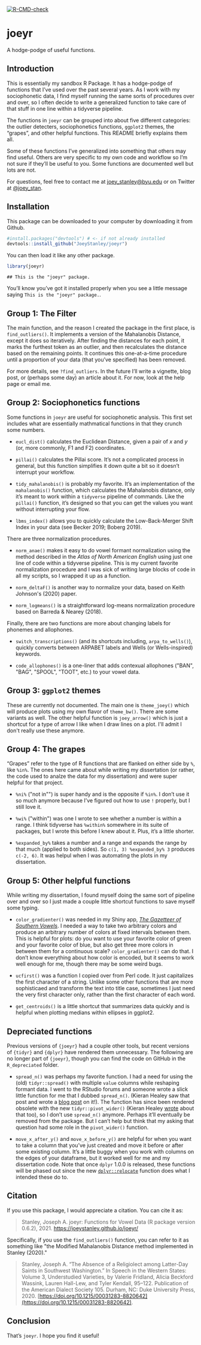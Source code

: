 <!-- badges: start -->
[![R-CMD-check](https://github.com/JoeyStanley/joeyr/actions/workflows/R-CMD-check.yaml/badge.svg)](https://github.com/JoeyStanley/joeyr/actions/workflows/R-CMD-check.yaml)
<!-- badges: end -->

# joeyr

A hodge-podge of useful functions.

## Introduction

This is essentially my sandbox R Package. It has a hodge-podge of
functions that I’ve used over the past several years. As I work with 
my sociophonetic data, I find myself running the same sorts of procedures
over and over, so I often decide to write a generalized function to take 
care of that stuff in one line within a tidyverse pipeline. 

The functions in `joeyr` can be grouped into about five different
categories: the outlier detecters, sociophonetics functions, `ggplot2` themes, 
the “grapes”, and other helpful functions. This README briefly explains them all.

Some of these functions I’ve generalized into something that others may
find useful. Others are very specific to my own code and workflow so I’m
not sure if they’ll be useful to you. Some functions are documented well
but lots are not. 

For questions, feel free to contact me at <joey_stanley@byu.edu> or on
Twitter at [@joey\_stan](https://twitter.com/joey_stan).

## Installation

This package can be downloaded to your computer by downloading it from
Github.

``` r
#install.packages("devtools") # <- if not already installed
devtools::install_github("JoeyStanley/joeyr")
```

You can then load it like any other package.

``` r
library(joeyr)
```

    ## This is the "joeyr" package.

You’ll know you’ve got it installed properly when you see a little
message saying `This is the "joeyr" package.`.

## Group 1: The Filter

The main function, and the reason I created the package in the first
place, is `find_outliers()`. It implements a version of the Mahalanobis
Distance, except it does so iteratively. After finding the distances for
each point, it marks the furthest token as an outlier, and then
recalculates the distance based on the remaining points. It continues
this one-at-a-time procedure until a proportion of your data (that
you’ve specified) has been removed.

For more details, see `?find_outliers`. In the future I’ll write a
vignette, blog post, or (perhaps some day) an article about it. For now,
look at the help page or email me.

## Group 2: Sociophonetics functions

Some functions in `joeyr` are useful for sociophonetic analysis. This first set 
includes what are essentially mathmatical functions in that they crunch some numbers.

  - `eucl_dist()` calculates the Euclidean Distance, given a pair of *x*
    and *y* (or, more commonly, F1 and F2) coordinates.

  - `pillai()` calculates the Pillai score. It’s not a complicated process
    in general, but this function simplifies it down quite a bit so it
    doesn’t interrupt your workflow.

  - `tidy_mahalanobis()` is probably my favorite. It’s an implementation
    of the `mahalanobis()` function, which calculates the Mahalanobis
    distance, only it’s meant to work within a `tidyverse` pipeline of
    commands. Like the `pillai()` function, it’s designed so that you can
    get the values you want without interrupting your flow.
    
  - `lbms_index()` allows you to quickly calculate the Low-Back-Merger Shift 
    Index in your data (see Becker 2019; Boberg 2019).
    
There are three normalization procedures.
    
  - `norm_anae()` makes it easy to do vowel formant normalization using the
    method described in the *Atlas of North American English* using just 
    one line of code within a tidyverse pipeline. This is my current favorite
    normalization procedure and I was sick of writing large blocks of code in
    all my scripts, so I wrapped it up as a function.
    
  - `norm_deltaF()` is another way to normalize your data, based on Keith 
    Johnson's (2020) paper.
    
  - `norm_logmeans()` is a straightforward log-means normalization procedure based
     on Barreda & Nearey (2018).

Finally, there are two functions are more about changing labels for phonemes and 
allophones.
    
  - `switch_transcriptions()` (and its shortcuts including, `arpa_to_wells()`), quickly converts 
    between ARPABET labels and Wells (or Wells-inspired) keywords. 
    
  - `code_allophones()` is a one-liner that adds contexual allophones ("BAN", 
  "BAG", "SPOOL", "TOOT", etc.) to your vowel data.

## Group 3: `ggplot2` themes

These are currently not documented. The main one is `theme_joey()` which will
produce plots using my own flavor of `theme_bw()`. There are some variants
as well. The other helpful function is `joey_arrow()` which is just a
shortcut for a type of arrow I like when I draw lines on a plot. I'll admit I
don't really use these anymore.

## Group 4: The grapes

“Grapes” refer to the type of R functions that are flanked on either
side by `%`, like `%in%`. The ones here came about while writing my
dissertation (or rather, the code used to analze the data for my
dissertation) and were super helpful for that project.

  - `%ni%` ("not in"") is super handy and is the opposite if `%in%`. I
    don’t use it so much anymore because I’ve figured out how to use `!`
    properly, but I still love it.

  - `%wi%` ("within") was one I wrote to see whether a number is
    within a range. I think tidyverse has `%within%` somewhere in
    its suite of packages, but I wrote this before I knew about it.
    Plus, it’s a little shorter.

  - `%expanded_by%` takes a number and a range and expands the range by
    that much (applied to both sides). So `c(1, 3) %expanded_by% 3`
    produces `c(-2, 6)`. It was helpul when I was automating the plots
    in my dissertation.

## Group 5: Other helpful functions

While writing my dissertation, I found myself doing the same sort of
pipeline over and over so I just made a couple little shortcut functions
to save myself some typing.

  - `color_gradienter()` was needed in my Shiny app, [*The Gazetteer of
    Southern Vowels*](http://lap3.libs.uga.edu/u/jstanley/vowelcharts/).
    I needed a way to take two arbitrary colors and produce an arbitrary
    number of colors at fixed intervals between them. This is helpful
    for plots: do you want to use your favorite color of green and your
    favorite color of blue, but also get three more colors in between
    them for a continuous scale? `color_gradienter()` can do that. I don’t
    know everything about how color is encoded, but it seems to work
    well enough for me, though there may be some weird bugs.

  - `ucfirst()` was a function I copied over from Perl code. It just
    capitalizes the first character of a string. Unlike some other
    functions that are more sophisticaed and transform the text into
    title case, sometimes I just need the very first character only,
    rather than the first character of each word.
    
  - `get_centroids()` is a little shortcut that summarizes data quickly
    and is helpful when plotting medians within ellipses in ggplot2. 
    
## Depreciated functions
Previous versions of `{joeyr}` had a couple other tools, but recent versions
of `{tidyr}` and `{dplyr}` have rendered them unnecessary. The following are
no longer part of `{joeyr}`, though you can find the code on GitHub in the 
`R_depreciated` folder.

  - `spread_n()` was perhaps my favorite function. I had a need for using
    the (old) `tidyr::spread()` with multiple `value` columns while
    reshaping formant data. I went to the RStudio forums and someone
    wrote a slick little function for me that I dubbed `spread_n()`.
    (Kieran Healey saw that post and wrote a [blog
    post](https://kieranhealy.org/blog/archives/2018/11/06/spreading-multiple-values/)
    on it\!). The function has since been rendered obsolete with the new
    `tidyr::pivot_wider()` (Kieran Healey
    [wrote](https://kieranhealy.org/blog/archives/2019/10/21/widening-multiple-columns-redux/)
    about that too), so I don’t use `spread_n()` anymore. Perhaps it’ll
    eventually be removed from the package. But I can’t help but think
    that my asking that question had some role in the `pivot_wider()`
    function.

  - `move_x_after_y()` and `move_x_before_y()` are helpful for when you want
    to take a column that you’ve just created and move it before or
    after some existing column. It’s a little buggy when you work with
    columns on the edges of your dataframe, but it worked well for me
    and my dissertation code. Note that once `dplyr` 1.0.0 is released,
    these functions will be phased out since the new
    [`dplyr::relocate`](https://dplyr.tidyverse.org/dev/reference/relocate.html)
    function does what I intended these do to.
    
## Citation

If you use this package, I would appreciate a citation. You can cite it as:

> Stanley, Joseph A. joeyr: Functions for Vowel Data (R package version 0.6.2), 2021. https://joeystanley.github.io/joeyr/ 

Specifically, if you use the `find_outliers()` function, you can refer to it as 
something like "the Modified Mahalanobis Distance method implemented in Stanley 
(2020)."

> Stanley, Joseph A. “The Absence of a Religiolect among Latter-Day Saints in 
Southwest Washington.” In Speech in the Western States: Volume 3, Understudied 
Varieties, by Valerie Fridland, Alicia Beckford Wassink, Lauren Hall-Lew, and 
Tyler Kendall, 95–122. Publication of the American Dialect Society 105. Durham, 
NC: Duke University Press, 2020. [https://doi.org/10.1215/00031283-8820642](https://doi.org/10.1215/00031283-8820642).


## Conclusion

That’s `joeyr`. I hope you find it useful!
